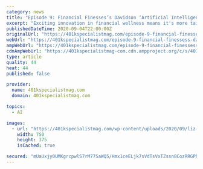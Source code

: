 ```yaml
---
category: news
title: "Episode 9: Financial Finesses’s Davidson ‘Artificial Intelligence in Financial Wellness is Here’"
excerpt: "Exciting innovation in financial wellness means it's more tailored, more customized, and therefore more effective in helping working Americans achieve"
publishedDateTime: 2020-09-04T22:00:00Z
originalUrl: "https://401kspecialistmag.com/episode-9-financial-finessess-davidson-artificial-intelligence-in-financial-wellness-is-here/"
webUrl: "https://401kspecialistmag.com/episode-9-financial-finessess-davidson-artificial-intelligence-in-financial-wellness-is-here/"
ampWebUrl: "https://401kspecialistmag.com/episode-9-financial-finessess-davidson-artificial-intelligence-in-financial-wellness-is-here/amp/"
cdnAmpWebUrl: "https://401kspecialistmag-com.cdn.ampproject.org/c/s/401kspecialistmag.com/episode-9-financial-finessess-davidson-artificial-intelligence-in-financial-wellness-is-here/amp/"
type: article
quality: 44
heat: 44
published: false

provider:
  name: 401kspecialistmag.com
  domain: 401kspecialistmag.com

topics:
  - AI

images:
  - url: "https://401kspecialistmag.com/wp-content/uploads/2020/09/liz-davidson-banner.jpg"
    width: 750
    height: 375
    isCached: true

secured: "mUaUxjy0UMKgrcpwlS7rM77SaWQ5/Hmx1ceELjk7sVdTsVxTZssn8CozRRGPh6SEa2jbv1zWfnQfAvzlJCmTQABNVtQh5sjIBXkxkBuReaX/yLFkDTQ6O0CVH2WslkMnFEGIs3IPRLQYJpHKADlg1Smsl/7tY2kSgJvS+JlwojUrXdRoAg3Xbf8y7vUKSZ4+/TnOhNvuWEfgPyHkC27NYdwLzDYwTvtcBvKT9QZvfQjOYIzBmQ/z4qkzocS/PKcagKBDrmGiAMgpWj86ES4Rxd94BrpfumszdmdeMi1Ww3Mk+eWtJAYbrK3bRHVBKPpYCdhWula/zFGkZKLqZqmxR2oJf97YAV1Lvj7ilCR94Cc=;NUv05XrcCraju38gsoDkGw=="
---
```



